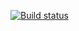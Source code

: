 [![Build status](https://ci.appveyor.com/api/projects/status/lt4vu2o93ypknw2f?svg=true)](https://ci.appveyor.com/project/Elena-S04/ahj-dnd)


